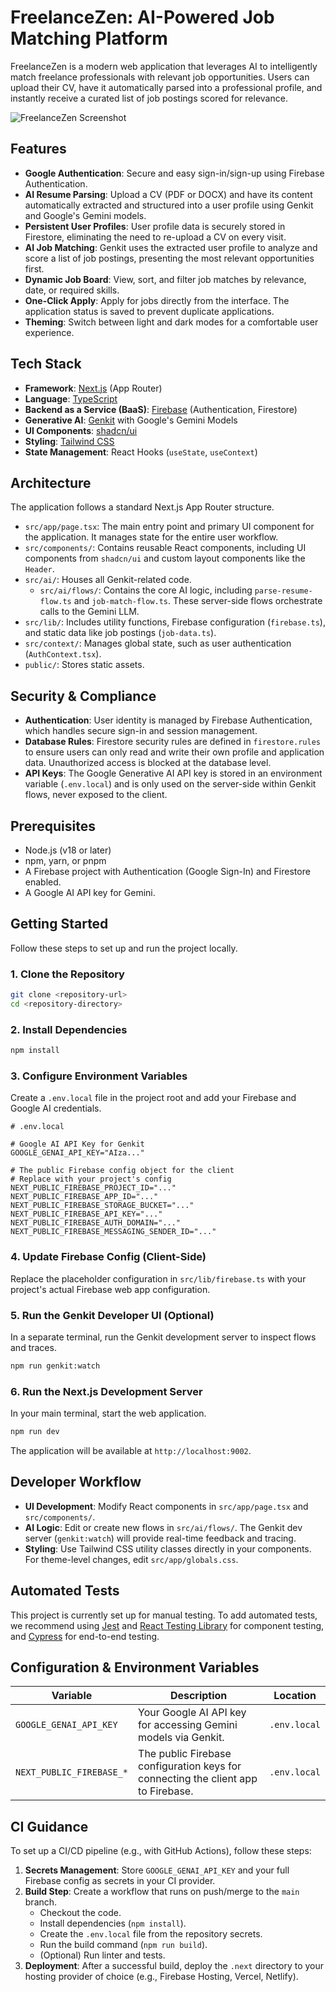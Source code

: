 # FreelanceZen: AI-Powered Job Matching Platform

FreelanceZen is a modern web application that leverages AI to intelligently match freelance professionals with relevant job opportunities. Users can upload their CV, have it automatically parsed into a professional profile, and instantly receive a curated list of job postings scored for relevance.

![FreelanceZen Screenshot](https://i.postimg.cc/nz1PqcST/Freelance-AIApp-1.png)

## Features

- **Google Authentication**: Secure and easy sign-in/sign-up using Firebase Authentication.
- **AI Resume Parsing**: Upload a CV (PDF or DOCX) and have its content automatically extracted and structured into a user profile using Genkit and Google's Gemini models.
- **Persistent User Profiles**: User profile data is securely stored in Firestore, eliminating the need to re-upload a CV on every visit.
- **AI Job Matching**: Genkit uses the extracted user profile to analyze and score a list of job postings, presenting the most relevant opportunities first.
- **Dynamic Job Board**: View, sort, and filter job matches by relevance, date, or required skills.
- **One-Click Apply**: Apply for jobs directly from the interface. The application status is saved to prevent duplicate applications.
- **Theming**: Switch between light and dark modes for a comfortable user experience.

## Tech Stack

- **Framework**: [Next.js](https://nextjs.org/) (App Router)
- **Language**: [TypeScript](https://www.typescriptlang.org/)
- **Backend as a Service (BaaS)**: [Firebase](https://firebase.google.com/) (Authentication, Firestore)
- **Generative AI**: [Genkit](https://firebase.google.com/docs/genkit) with Google's Gemini Models
- **UI Components**: [shadcn/ui](https://ui.shadcn.com/)
- **Styling**: [Tailwind CSS](https://tailwindcss.com/)
- **State Management**: React Hooks (`useState`, `useContext`)

## Architecture

The application follows a standard Next.js App Router structure.

-   `src/app/page.tsx`: The main entry point and primary UI component for the application. It manages state for the entire user workflow.
-   `src/components/`: Contains reusable React components, including UI components from `shadcn/ui` and custom layout components like the `Header`.
-   `src/ai/`: Houses all Genkit-related code.
    -   `src/ai/flows/`: Contains the core AI logic, including `parse-resume-flow.ts` and `job-match-flow.ts`. These server-side flows orchestrate calls to the Gemini LLM.
-   `src/lib/`: Includes utility functions, Firebase configuration (`firebase.ts`), and static data like job postings (`job-data.ts`).
-   `src/context/`: Manages global state, such as user authentication (`AuthContext.tsx`).
-   `public/`: Stores static assets.

## Security & Compliance

-   **Authentication**: User identity is managed by Firebase Authentication, which handles secure sign-in and session management.
-   **Database Rules**: Firestore security rules are defined in `firestore.rules` to ensure users can only read and write their own profile and application data. Unauthorized access is blocked at the database level.
-   **API Keys**: The Google Generative AI API key is stored in an environment variable (`.env.local`) and is only used on the server-side within Genkit flows, never exposed to the client.

## Prerequisites

-   Node.js (v18 or later)
-   npm, yarn, or pnpm
-   A Firebase project with Authentication (Google Sign-In) and Firestore enabled.
-   A Google AI API key for Gemini.

## Getting Started

Follow these steps to set up and run the project locally.

### 1. Clone the Repository

```bash
git clone <repository-url>
cd <repository-directory>
```

### 2. Install Dependencies

```bash
npm install
```

### 3. Configure Environment Variables

Create a `.env.local` file in the project root and add your Firebase and Google AI credentials.

```plaintext
# .env.local

# Google AI API Key for Genkit
GOOGLE_GENAI_API_KEY="AIza..."

# The public Firebase config object for the client
# Replace with your project's config
NEXT_PUBLIC_FIREBASE_PROJECT_ID="..."
NEXT_PUBLIC_FIREBASE_APP_ID="..."
NEXT_PUBLIC_FIREBASE_STORAGE_BUCKET="..."
NEXT_PUBLIC_FIREBASE_API_KEY="..."
NEXT_PUBLIC_FIREBASE_AUTH_DOMAIN="..."
NEXT_PUBLIC_FIREBASE_MESSAGING_SENDER_ID="..."
```

### 4. Update Firebase Config (Client-Side)

Replace the placeholder configuration in `src/lib/firebase.ts` with your project's actual Firebase web app configuration.

### 5. Run the Genkit Developer UI (Optional)

In a separate terminal, run the Genkit development server to inspect flows and traces.

```bash
npm run genkit:watch
```

### 6. Run the Next.js Development Server

In your main terminal, start the web application.

```bash
npm run dev
```

The application will be available at `http://localhost:9002`.

## Developer Workflow

-   **UI Development**: Modify React components in `src/app/page.tsx` and `src/components/`.
-   **AI Logic**: Edit or create new flows in `src/ai/flows/`. The Genkit dev server (`genkit:watch`) will provide real-time feedback and tracing.
-   **Styling**: Use Tailwind CSS utility classes directly in your components. For theme-level changes, edit `src/app/globals.css`.

## Automated Tests

This project is currently set up for manual testing. To add automated tests, we recommend using [Jest](https://jestjs.io/) and [React Testing Library](https://testing-library.com/docs/react-testing-library/intro/) for component testing, and [Cypress](https://www.cypress.io/) for end-to-end testing.

## Configuration & Environment Variables

| Variable                                  | Description                                                                     | Location      |
| ----------------------------------------- | ------------------------------------------------------------------------------- | ------------- |
| `GOOGLE_GENAI_API_KEY`                    | Your Google AI API key for accessing Gemini models via Genkit.                  | `.env.local`  |
| `NEXT_PUBLIC_FIREBASE_*`                  | The public Firebase configuration keys for connecting the client app to Firebase. | `.env.local`  |

## CI Guidance

To set up a CI/CD pipeline (e.g., with GitHub Actions), follow these steps:

1.  **Secrets Management**: Store `GOOGLE_GENAI_API_KEY` and your full Firebase config as secrets in your CI provider.
2.  **Build Step**: Create a workflow that runs on push/merge to the `main` branch.
    -   Checkout the code.
    -   Install dependencies (`npm install`).
    -   Create the `.env.local` file from the repository secrets.
    -   Run the build command (`npm run build`).
    -   (Optional) Run linter and tests.
3.  **Deployment**: After a successful build, deploy the `.next` directory to your hosting provider of choice (e.g., Firebase Hosting, Vercel, Netlify).
